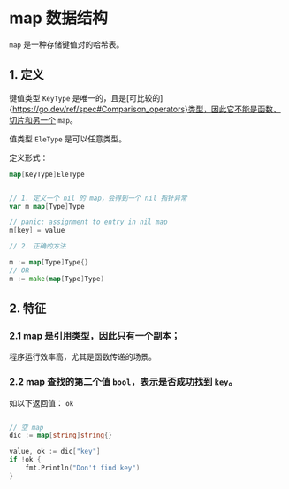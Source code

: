 

# map 数据结构

`map` 是一种存储键值对的哈希表。

## 1. 定义

键值类型 `KeyType` 是唯一的，且是[可比较的]{https://go.dev/ref/spec#Comparison_operators}类型，因此它不能是函数、切片和另一个 `map`。

值类型 `EleType` 是可以任意类型。

定义形式：

```go
map[KeyType]EleType


// 1. 定义一个 nil 的 map，会得到一个 nil 指针异常
var m map[Type]Type

// panic: assignment to entry in nil map
m[key] = value

// 2. 正确的方法

m := map[Type]Type{}
// OR 
m := make(map[Type]Type)

```

## 2. 特征

### 2.1 map 是引用类型，因此只有一个副本；

程序运行效率高，尤其是函数传递的场景。

### 2.2 map 查找的第二个值 `bool`，表示是否成功找到 `key`。

如以下返回值： `ok`

```go

// 空 map
dic := map[string]string{}

value, ok := dic["key"]
if !ok {
    fmt.Println("Don't find key")
}

```
